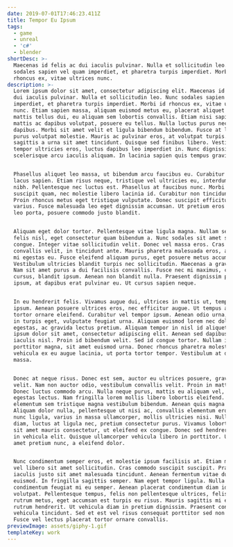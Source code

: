 ```yaml
---
date: 2019-07-01T17:46:23.411Z
title: Tempor Eu Ipsum
tags:
  - game
  - unreal
  - 'c#'
  - blender
shortDesc: >-
  Maecenas id felis ac dui iaculis pulvinar. Nulla et sollicitudin leo. Nunc
  sodales sapien vel quam imperdiet, et pharetra turpis imperdiet. Morbi id
  rhoncus ex, vitae ultrices nunc.
description: >-
  Lorem ipsum dolor sit amet, consectetur adipiscing elit. Maecenas id felis ac
  dui iaculis pulvinar. Nulla et sollicitudin leo. Nunc sodales sapien vel quam
  imperdiet, et pharetra turpis imperdiet. Morbi id rhoncus ex, vitae ultrices
  nunc. Etiam sapien massa, aliquam euismod metus eu, placerat aliquet nunc. Sed
  mattis tellus dui, eu aliquam sem lobortis convallis. Etiam nisi sapien,
  mattis ac dapibus volutpat, posuere eu tellus. Nulla luctus purus nec aliquam
  dapibus. Morbi sit amet velit et ligula bibendum bibendum. Fusce at libero in
  purus volutpat molestie. Mauris ac pulvinar eros, at volutpat turpis. Sed
  sagittis a urna sit amet tincidunt. Quisque sed finibus libero. Vestibulum
  tempor ultricies eros, luctus dapibus leo imperdiet in. Nunc dignissim augue
  scelerisque arcu iaculis aliquam. In lacinia sapien quis tempus gravida.


  Phasellus aliquet leo massa, ut bibendum arcu faucibus eu. Curabitur eget
  lacus sapien. Etiam risus neque, tristique vel ultricies eu, interdum sed
  nibh. Pellentesque nec luctus est. Phasellus at faucibus nunc. Morbi suscipit
  suscipit quam, nec molestie libero lacinia id. Curabitur non tincidunt ligula.
  Proin rhoncus metus eget tristique vulputate. Donec suscipit efficitur est vel
  varius. Fusce malesuada leo eget dignissim accumsan. Ut pretium eros sit amet
  leo porta, posuere commodo justo blandit.


  Aliquam eget dolor tortor. Pellentesque vitae ligula magna. Nullam semper
  felis nisl, eget consectetur quam bibendum a. Nunc sodales sit amet sem sed
  congue. Integer vitae sollicitudin velit. Donec vel massa eros. Cras eget
  convallis velit, in tincidunt ante. Mauris pharetra malesuada eros, at lacinia
  mi egestas eu. Fusce eleifend aliquam purus, eget posuere metus accumsan non.
  Vestibulum ultricies blandit turpis nec sollicitudin. Maecenas a gravida nisi.
  Nam sit amet purus a dui facilisis convallis. Fusce nec mi maximus, cursus leo
  cursus, blandit ipsum. Aenean non blandit nulla. Praesent dignissim pulvinar
  ipsum, at dapibus erat pulvinar eu. Ut cursus sapien neque.


  In eu hendrerit felis. Vivamus augue dui, ultrices in mattis ut, tempor eu
  ipsum. Aenean posuere ultrices eros, nec efficitur augue. Ut tempus arcu non
  tortor ornare eleifend. Curabitur vel tempor ipsum. Aenean odio urna, commodo
  in turpis eget, vulputate feugiat urna. Aliquam euismod lorem nec dolor
  egestas, ac gravida lectus pretium. Aliquam tempor in nisl id aliquet. Lorem
  ipsum dolor sit amet, consectetur adipiscing elit. Aenean sed dapibus sem, non
  iaculis nisl. Proin id bibendum velit. Sed id congue tortor. Nullam id
  porttitor magna, sit amet euismod urna. Donec rhoncus pharetra molestie. Proin
  vehicula ex eu augue lacinia, ut porta tortor tempor. Vestibulum at dictum
  massa.


  Donec at neque risus. Donec est sem, auctor eu ultrices posuere, gravida ac
  velit. Nam non auctor odio, vestibulum convallis velit. Proin in mattis est.
  Donec luctus commodo arcu. Nulla neque purus, mattis eu aliquam vel, efficitur
  egestas lectus. Nam fringilla lorem mollis libero lobortis eleifend. Nullam
  elementum sem tristique magna vestibulum bibendum. Aenean quis magna diam.
  Aliquam dolor nulla, pellentesque ut nisi ac, convallis elementum eros. In
  nunc ligula, varius in massa ullamcorper, mollis ultricies nisi. Nullam diam
  diam, luctus at ligula nec, pretium consectetur purus. Vivamus lobortis nulla
  sit amet mauris consectetur, ut eleifend ex congue. Donec sed hendrerit risus,
  in vehicula elit. Quisque ullamcorper vehicula libero in porttitor. Ut sit
  amet pretium nunc, a eleifend dolor.


  Nunc condimentum semper eros, et molestie ipsum facilisis at. Etiam malesuada
  vel libero sit amet sollicitudin. Cras commodo suscipit suscipit. Praesent
  iaculis justo sit amet malesuada tincidunt. Aenean fermentum vitae dui sed
  euismod. In fringilla sagittis semper. Nam eget tempor ligula. Nulla
  condimentum feugiat mi eu semper. Aenean placerat condimentum diam id
  volutpat. Pellentesque tempus, felis non pellentesque ultrices, felis nisi
  rutrum metus, eget accumsan est turpis eu risus. Mauris sagittis mi eu lectus
  rutrum hendrerit. Ut vehicula diam in pretium dignissim. Praesent condimentum
  vehicula tincidunt. Sed et est vel risus consequat porttitor sed non sapien.
  Fusce vel lectus placerat tortor ornare convallis.
previewImage: assets/giphy-1.gif
templateKey: work
---
```


